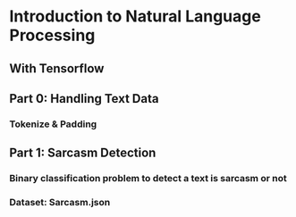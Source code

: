 # Introduction to Natural Language Processing
## With Tensorflow

## Part 0: Handling Text Data
### Tokenize & Padding

## Part 1: Sarcasm Detection
### Binary classification problem to detect a text is sarcasm or not
### Dataset: Sarcasm.json
